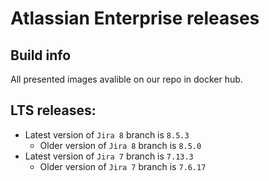 # Atlassian Enterprise releases
## Build info

All presented images avalible on our repo in docker hub.

## LTS releases:
* Latest version of `Jira 8` branch is `8.5.3`
	* Older version of `Jira 8` branch is `8.5.0`
* Latest version of `Jira 7` branch is `7.13.3`
	* Older version of `Jira 7` branch is `7.6.17`

